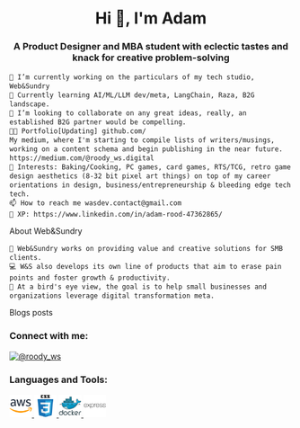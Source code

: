 <h1 align="center">Hi 👋, I'm Adam</h1>
<h3 align="center">A Product Designer and MBA student with eclectic tastes and knack for creative problem-solving</h3>

    🔭 I’m currently working on the particulars of my tech studio, Web&Sundry
    🌱 Currently learning AI/ML/LLM dev/meta, LangChain, Raza, B2G landscape.
    👯 I’m looking to collaborate on any great ideas, really, an established B2G partner would be compelling.
    👨‍💻 Portfolio[Updating] github.com/
    My medium, where I'm starting to compile lists of writers/musings, working on a content schema and begin publishing in the near future. https://medium.com/@roody_ws.digital
    💬 Interests: Baking/Cooking, PC games, card games, RTS/TCG, retro game design aesthetics (8-32 bit pixel art things) on top of my career orientations in design, business/entrepreneurship & bleeding edge tech tech.
    📫 How to reach me wasdev.contact@gmail.com
    📄 XP: https://www.linkedin.com/in/adam-rood-47362865/

About Web&Sundry

    🏢 Web&Sundry works on providing value and creative solutions for SMB clients.
    💻 W&S also develops its own line of products that aim to erase pain points and foster growth & productivity.
    🚀 At a bird's eye view, the goal is to help small businesses and organizations leverage digital transformation meta.

Blogs posts
<!-- BLOG-POST-LIST:START -->
<!-- BLOG-POST-LIST:END -->
<h3 align="left">Connect with me:</h3>
<p align="left">
<a href="https://medium.com/@roody_ws" target="blank"><img align="center" src="https://raw.githubusercontent.com/rahuldkjain/github-profile-readme-generator/master/src/images/icons/Social/medium.svg" alt="@roody_ws" height="30" width="40" /></a>
</p>
<h3 align="left">Languages and Tools:</h3>
<p align="left"> <a href="https://aws.amazon.com" target="_blank" rel="noreferrer"> <img src="https://raw.githubusercontent.com/devicons/devicon/master/icons/amazonwebservices/amazonwebservices-original-wordmark.svg" alt="aws" width="40" height="40"/> </a> <a href="https://www.w3schools.com/css/" target="_blank" rel="noreferrer"> <img src="https://raw.githubusercontent.com/devicons/devicon/master/icons/css3/css3-original-wordmark.svg" alt="css3" width="40" height="40"/> </a> <a href="https://www.docker.com/" target="_blank" rel="noreferrer"> <img src="https://raw.githubusercontent.com/devicons/devicon/master/icons/docker/docker-original-wordmark.svg" alt="docker" width="40" height="40"/> </a> <a href="https://expressjs.com" target="_blank" rel="noreferrer"> <img src="https://raw.githubusercontent.com/devicons/devicon/master/icons/express/express-original-wordmark.svg" alt="express" width="40" height="40"/> </a> <a href="https://www.f
